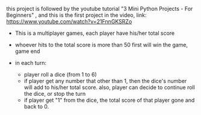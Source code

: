 this project is followed by the youtube tutorial "3 Mini Python Projects - For Beginners" , 
and this is the first project in the video, link:
https://www.youtube.com/watch?v=21FnnGKSRZo



* This is a multiplayer games, each player have his/her total score
* whoever hits to the total score is more than 50 first will win the game, game end
  
* in each turn:
  - player roll a dice (from 1 to 6)
  - if player get any number that other than 1, then the dice's number will add to his/her total score. also, player can decide to continue roll the dice, or stop the turn 
  - if player get "1" from the dice, the total score of that player gone and back to 0. 
